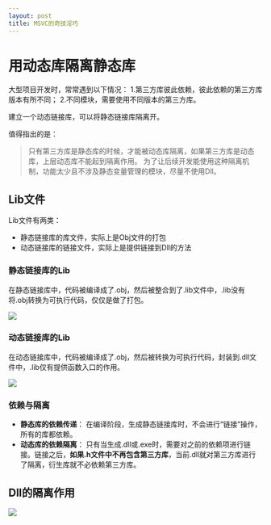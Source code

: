 ```yaml
---
layout: post
title: MSVC的奇技淫巧
---
```


# 用动态库隔离静态库

大型项目开发时，常常遇到以下情况：
1.第三方库彼此依赖，彼此依赖的第三方库版本有所不同；
2.不同模块，需要使用不同版本的第三方库。

建立一个动态链接库，可以将静态链接库隔离开。

值得指出的是：
> 只有第三方库是静态库的时候，才能被动态库隔离，如果第三方库是动态库，上层动态库不能起到隔离作用。
> 为了让后续开发能使用这种隔离机制，功能太少且不涉及静态变量管理的模块，尽量不使用Dll。

## Lib文件

Lib文件有两类：

* 静态链接库的库文件，实际上是Obj文件的打包
* 动态链接库的链接文件，实际上是提供链接到Dll的方法

### 静态链接库的Lib

在静态链接库中，代码被编译成了.obj，然后被整合到了.lib文件中，.lib没有将.obj转换为可执行代码，仅仅是做了打包。

![](https://fishhe.github.io/assets/img/markdown-img-paste-20210112115954992.png)

### 动态链接库的Lib

在动态链接库中，代码被编译成了.obj，然后被转换为可执行代码，封装到.dll文件中，.lib仅有提供函数入口的作用。

![](https://fishhe.github.io/assets/img/markdown-img-paste-20210112120108520.png)

### 依赖与隔离

* **静态库的依赖传递**：
在编译阶段，生成静态链接库时，不会进行“链接”操作，所有的库都依赖。
* **动态库的依赖隔离**：
只有当生成.dll或.exe时，需要对之前的依赖项进行链接。链接之后，**如果.h文件中不再包含第三方库**，当前.dll就对第三方库进行了隔离，衍生库就不必依赖第三方库。

## Dll的隔离作用

![](https://fishhe.github.io/assets/img/markdown-img-paste-20210112114955933.png)
